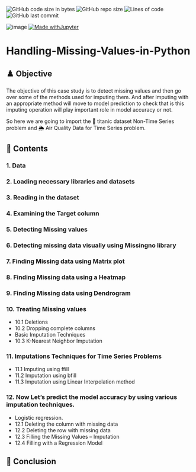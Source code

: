 ![GitHub code size in bytes](https://img.shields.io/github/languages/code-size/7Vivek/Handling-Missing-Values-in-Python?color=%23f7aa0b)
![GitHub repo size](https://img.shields.io/github/repo-size/7Vivek/Handling-Missing-Values-in-Python?color=fa532e)
![Lines of code](https://img.shields.io/tokei/lines/github/7Vivek/Handling-Missing-Values-in-Python?color=4aadef)
![GitHub last commit](https://img.shields.io/github/last-commit/7Vivek/Handling-Missing-Values-in-Python?color=c61fbc)

![image](https://img.shields.io/badge/Python-3776AB?style=for-the-badge&logo=python&logoColor=white)
[![Made withJupyter](https://img.shields.io/badge/Made%20with-Jupyter-orange?style=for-the-badge&logo=Jupyter)](https://jupyter.org/try)

# Handling-Missing-Values-in-Python

## ♟️ Objective
The objective of this case study is to detect missing values and then go over some of the methods used for imputing them. And after imputing with an appropriate method will move to model prediction to check that is this imputing operation will play important role in model accuracy or not.

So here we are going to import the 🚢 titanic dataset Non-Time Series problem and 🌦️ Air Quality Data for Time Series problem.

## 📑 Contents
### 1. Data
### 2. Loading necessary libraries and datasets
### 3. Reading in the dataset
### 4. Examining the Target column
### 5. Detecting Missing values
### 6. Detecting missing data visually using Missingno library
### 7. Finding Missing data using Matrix plot
### 8. Finding Missing data using a Heatmap
### 9. Finding Missing data using Dendrogram
### 10. Treating Missing values
 - 10.1 Deletions
 - 10.2 Dropping complete columns
 - Basic Imputation Techniques
 - 10.3 K-Nearest Neighbor Imputation
### 11. Imputations Techniques for Time Series Problems
 - 11.1 Imputing using ffill
 - 11.2 Imputation using bfill
 - 11.3 Imputation using Linear Interpolation method
### 12. Now Let’s predict the model accuracy by using various imputation techniques.
 - Logistic regression.
 - 12.1 Deleting the column with missing data
 - 12.2 Deleting the row with missing data
 - 12.3 Filling the Missing Values – Imputation
 - 12.4 Filling with a Regression Model

## 🚧 Conclusion
